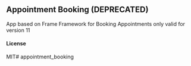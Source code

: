 ## Appointment Booking (DEPRECATED)

App based on Frame Framework for Booking Appointments only valid for version 11

#### License

MIT# appointment_booking

